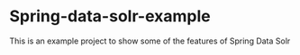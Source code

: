 Spring-data-solr-example
========================

This is an example project to show some of the features of Spring Data Solr
